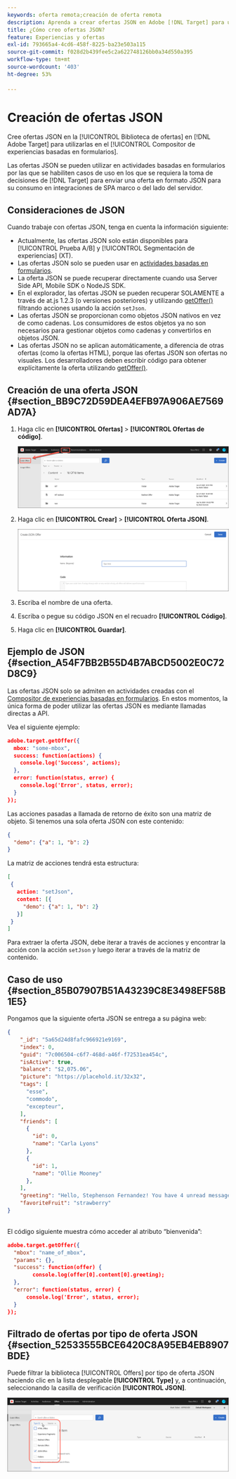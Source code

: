 ```yaml
---
keywords: oferta remota;creación de oferta remota
description: Aprenda a crear ofertas JSON en Adobe [!DNL Target] para utilizarlas en el Compositor de experiencias basadas en formularios. Las ofertas JSON son útiles para marcos de SPA o integraciones del lado del servidor.
title: ¿Cómo creo ofertas JSON?
feature: Experiencias y ofertas
exl-id: 793665a4-4cd6-458f-8225-ba23e503a115
source-git-commit: f028d2b439fee5c2a622748126bb0a34d550a395
workflow-type: tm+mt
source-wordcount: '403'
ht-degree: 53%

---
```


# Creación de ofertas JSON

Cree ofertas JSON en la [!UICONTROL Biblioteca de ofertas] en [!DNL Adobe Target] para utilizarlas en el [!UICONTROL Compositor de experiencias basadas en formularios].

Las ofertas JSON se pueden utilizar en actividades basadas en formularios por las que se habiliten casos de uso en los que se requiera la toma de decisiones de [!DNL Target] para enviar una oferta en formato JSON para su consumo en integraciones de SPA marco o del lado del servidor.

## Consideraciones de JSON

Cuando trabaje con ofertas JSON, tenga en cuenta la información siguiente:

* Actualmente, las ofertas JSON solo están disponibles para [!UICONTROL Prueba A/B] y [!UICONTROL Segmentación de experiencias] (XT).
* Las ofertas JSON solo se pueden usar en [actividades basadas en formularios](/help/c-experiences/form-experience-composer.md).
* La oferta JSON se puede recuperar directamente cuando usa Server Side API, Mobile SDK o NodeJS SDK.
* En el explorador, las ofertas JSON se pueden recuperar SOLAMENTE a través de at.js 1.2.3 (o versiones posteriores) y utilizando   [getOffer()](/help/c-implementing-target/c-implementing-target-for-client-side-web/adobe-target-getoffer.md) filtrando acciones usando la acción `setJson`.
* Las ofertas JSON se proporcionan como objetos JSON nativos en vez de como cadenas. Los consumidores de estos objetos ya no son necesarios para gestionar objetos como cadenas y convertirlos en objetos JSON.
* Las ofertas JSON no se aplican automáticamente, a diferencia de otras ofertas (como la ofertas HTML), porque las ofertas JSON son ofertas no visuales. Los desarrolladores deben escribir código para obtener explícitamente la oferta utilizando   [getOffer()](/help/c-implementing-target/c-implementing-target-for-client-side-web/adobe-target-getoffer.md).

## Creación de una oferta JSON {#section_BB9C72D59DEA4EFB97A906AE7569AD7A}

1. Haga clic en **[!UICONTROL Ofertas]** > **[!UICONTROL Ofertas de código]**.

   ![Pestaña Ofertas > Ofertas de código](/help/c-experiences/c-manage-content/assets/code-offers-tab.png)

1. Haga clic en **[!UICONTROL Crear]** > **[!UICONTROL Oferta JSON]**.

   ![](assets/offer-json.png)

1. Escriba el nombre de una oferta.
1. Escriba o pegue su código JSON en el recuadro **[!UICONTROL Código]**.
1. Haga clic en **[!UICONTROL Guardar]**.

## Ejemplo de JSON {#section_A54F7BB2B55D4B7ABCD5002E0C72D8C9}

Las ofertas JSON solo se admiten en actividades creadas con el [Compositor de experiencias basadas en formularios](/help/c-experiences/form-experience-composer.md). En estos momentos, la única forma de poder utilizar las ofertas JSON es mediante llamadas directas a API.

Vea el siguiente ejemplo:

```json
adobe.target.getOffer({ 
  mbox: "some-mbox", 
  success: function(actions) { 
    console.log('Success', actions); 
  }, 
  error: function(status, error) { 
    console.log('Error', status, error); 
  } 
});
```

Las acciones pasadas a llamada de retorno de éxito son una matriz de objeto. Si tenemos una sola oferta JSON con este contenido:

```json
{ 
  "demo": {"a": 1, "b": 2} 
}
```

La matriz de acciones tendrá esta estructura:

```json
[ 
 { 
   action: "setJson", 
   content: [{ 
     "demo": {"a": 1, "b": 2} 
   }] 
 }  
]
```

Para extraer la oferta JSON, debe iterar a través de acciones y encontrar la acción con la acción `setJson` y luego iterar a través de la matriz de contenido.

## Caso de uso {#section_85B07907B51A43239C8E3498EF58B1E5}

Pongamos que la siguiente oferta JSON se entrega a su página web:

```json
{ 
    "_id": "5a65d24d8fafc966921e9169", 
    "index": 0, 
    "guid": "7c006504-c6f7-468d-a46f-f72531ea454c", 
    "isActive": true, 
    "balance": "$2,075.06", 
    "picture": "https://placehold.it/32x32", 
    "tags": [ 
      "esse", 
      "commodo", 
      "excepteur", 
    ], 
    "friends": [ 
      { 
        "id": 0, 
        "name": "Carla Lyons" 
      }, 
      { 
        "id": 1, 
        "name": "Ollie Mooney" 
      }, 
    ], 
    "greeting": "Hello, Stephenson Fernandez! You have 4 unread messages.", 
    "favoriteFruit": "strawberry" 
} 
  
```

El código siguiente muestra cómo acceder al atributo “bienvenida”:

```json
adobe.target.getOffer({   
  "mbox": "name_of_mbox", 
  "params": {}, 
  "success": function(offer) {           
        console.log(offer[0].content[0].greeting); 
  },   
  "error": function(status, error) {           
      console.log('Error', status, error); 
  } 
});
```

## Filtrado de ofertas por tipo de oferta JSON {#section_52533555BCE6420C8A95EB4EB8907BDE}

Puede filtrar la biblioteca [!UICONTROL Offers] por tipo de oferta JSON haciendo clic en la lista desplegable **[!UICONTROL Type]** y, a continuación, seleccionando la casilla de verificación **[!UICONTROL JSON]**.

![](assets/offer-json-filter.png)

